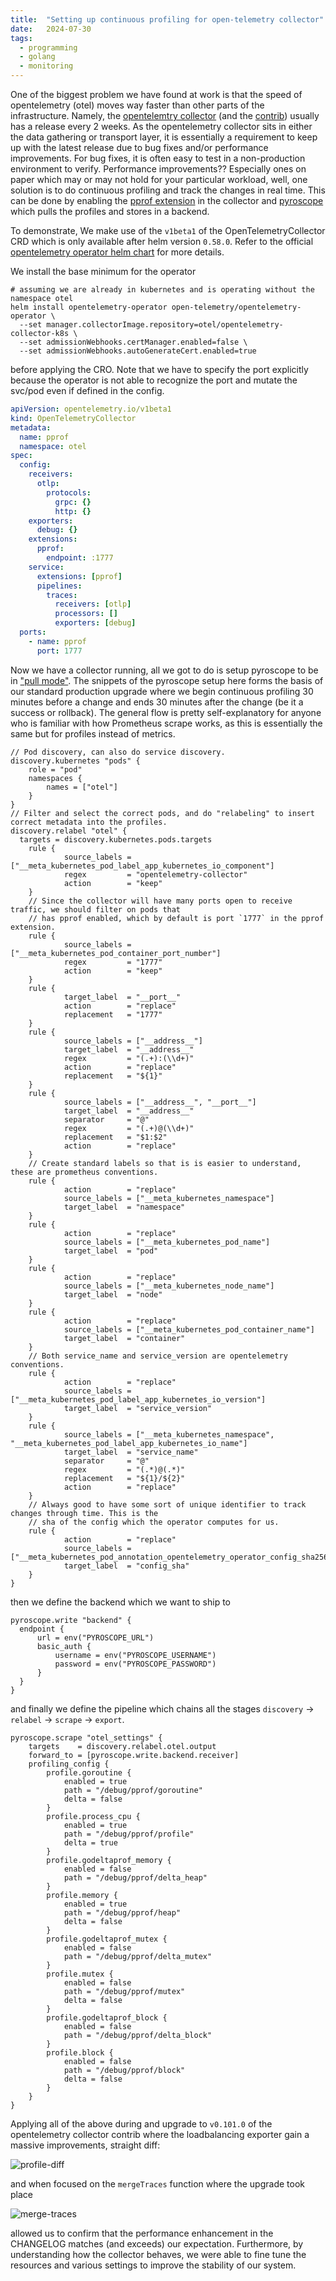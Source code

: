 ```yaml
---
title:  "Setting up continuous profiling for open-telemetry collector"
date:   2024-07-30
tags:
  - programming
  - golang
  - monitoring
---
```


One of the biggest problem we have found at work is that the speed of opentelemetry (otel) moves way faster than other parts of the infrastructure.
Namely, the [opentelemtry collector](https://github.com/open-telemetry/opentelemetry-collector) (and the [contrib](https://github.com/open-telemetry/opentelemetry-collector-contrib/tree/main)) usually has a release every 2 weeks.
As the opentelemetry collector sits in either the data gathering or transport layer, it is essentially a requirement to keep up with the latest release due to bug fixes and/or performance improvements.
For bug fixes, it is often easy to test in a non-production environment to verify.
Performance improvements?? Especially ones on paper which may or may not hold for your particular workload, well, one solution is to do continuous profiling and track the changes in real time.
This can be done by enabling the [pprof extension](https://github.com/open-telemetry/opentelemetry-collector-contrib/tree/main/extension/pprofextension) in the collector and [pyroscope](https://pyroscope.io/) which pulls the profiles and stores in a backend.

To demonstrate, We make use of the `v1beta1` of the OpenTelemetryCollector CRD which is only available after helm version `0.58.0`.
Refer to the official [opentelemetry operator helm chart](https://github.com/open-telemetry/opentelemetry-helm-charts/tree/main/charts/opentelemetry-operator) for more details.

We install the base minimum for the operator

```shell
# assuming we are already in kubernetes and is operating without the namespace otel
helm install opentelemetry-operator open-telemetry/opentelemetry-operator \
  --set manager.collectorImage.repository=otel/opentelemetry-collector-k8s \
  --set admissionWebhooks.certManager.enabled=false \
  --set admissionWebhooks.autoGenerateCert.enabled=true
```

before applying the CRO. Note that we have to specify the port explicitly because the operator is not able to recognize the port and mutate the svc/pod even if defined in the config.

```yaml
apiVersion: opentelemetry.io/v1beta1
kind: OpenTelemetryCollector
metadata:
  name: pprof
  namespace: otel
spec:
  config:
    receivers:
      otlp:
        protocols:
          grpc: {}
          http: {}
    exporters:
      debug: {}
    extensions:
      pprof:
        endpoint: :1777
    service:
      extensions: [pprof]
      pipelines:
        traces:
          receivers: [otlp]
          processors: []
          exporters: [debug]
  ports:
    - name: pprof
      port: 1777
```

Now we have a collector running, all we got to do is setup pyroscope to be in ["pull mode"](https://grafana.com/docs/pyroscope/latest/configure-client/grafana-agent/go_pull/).
The snippets of the pyroscope setup here forms the basis of our standard production upgrade where we begin continuous profiling 30 minutes before a change and ends 30 minutes after the change (be it a success or rollback).
The general flow is pretty self-explanatory for anyone who is familiar with how Prometheus scrape works, as this is essentially the same but for profiles instead of metrics.

```alloy
// Pod discovery, can also do service discovery.
discovery.kubernetes "pods" {
    role = "pod"
    namespaces {
        names = ["otel"]
    }
}
// Filter and select the correct pods, and do "relabeling" to insert correct metadata into the profiles.
discovery.relabel "otel" {
  targets = discovery.kubernetes.pods.targets
    rule {
            source_labels = ["__meta_kubernetes_pod_label_app_kubernetes_io_component"]
            regex         = "opentelemetry-collector"
            action        = "keep"
    }
    // Since the collector will have many ports open to receive traffic, we should filter on pods that
    // has pprof enabled, which by default is port `1777` in the pprof extension.
    rule {
            source_labels = ["__meta_kubernetes_pod_container_port_number"]
            regex         = "1777"
            action        = "keep"
    }
    rule {
            target_label  = "__port__"
            action        = "replace"
            replacement   = "1777"
    }
    rule {
            source_labels = ["__address__"]
            target_label  = "__address__"
            regex         = "(.+):(\\d+)"
            action        = "replace"
            replacement   = "${1}"
    }
    rule {
            source_labels = ["__address__", "__port__"]
            target_label  = "__address__"
            separator     = "@"
            regex         = "(.+)@(\\d+)"
            replacement   = "$1:$2"
            action        = "replace"
    }
    // Create standard labels so that is is easier to understand, these are prometheus conventions. 
    rule {
            action        = "replace"
            source_labels = ["__meta_kubernetes_namespace"]
            target_label  = "namespace"
    }
    rule {
            action        = "replace"
            source_labels = ["__meta_kubernetes_pod_name"]
            target_label  = "pod"
    }
    rule {
            action        = "replace"
            source_labels = ["__meta_kubernetes_node_name"]
            target_label  = "node"
    }
    rule {
            action        = "replace"
            source_labels = ["__meta_kubernetes_pod_container_name"]
            target_label  = "container"
    }
    // Both service_name and service_version are opentelemetry conventions.
    rule {
            action        = "replace"
            source_labels = ["__meta_kubernetes_pod_label_app_kubernetes_io_version"]
            target_label  = "service_version"
    }
    rule {
            source_labels = ["__meta_kubernetes_namespace", "__meta_kubernetes_pod_label_app_kubernetes_io_name"]
            target_label  = "service_name"
            separator     = "@"
            regex         = "(.*)@(.*)"
            replacement   = "${1}/${2}"
            action        = "replace"
    }
    // Always good to have some sort of unique identifier to track changes through time. This is the
    // sha of the config which the operator computes for us.
    rule {
            action        = "replace"
            source_labels = ["__meta_kubernetes_pod_annotation_opentelemetry_operator_config_sha256"]
            target_label  = "config_sha"
    }
}
```

then we define the backend which we want to ship to

```alloy
pyroscope.write "backend" {
  endpoint {
      url = env("PYROSCOPE_URL")
      basic_auth {
          username = env("PYROSCOPE_USERNAME")
          password = env("PYROSCOPE_PASSWORD")
      }
  }
}
```

and finally we define the pipeline which chains all the stages `discovery` -> `relabel` -> `scrape` -> `export`.

```alloy
pyroscope.scrape "otel_settings" {
    targets    = discovery.relabel.otel.output
    forward_to = [pyroscope.write.backend.receiver]
    profiling_config {
        profile.goroutine {
            enabled = true
            path = "/debug/pprof/goroutine"
            delta = false
        }
        profile.process_cpu {
            enabled = true
            path = "/debug/pprof/profile"
            delta = true
        }
        profile.godeltaprof_memory {
            enabled = false
            path = "/debug/pprof/delta_heap"
        }
        profile.memory {
            enabled = true
            path = "/debug/pprof/heap"
            delta = false
        }
        profile.godeltaprof_mutex {
            enabled = false
            path = "/debug/pprof/delta_mutex"
        }
        profile.mutex {
            enabled = false
            path = "/debug/pprof/mutex"
            delta = false
        }
        profile.godeltaprof_block {
            enabled = false
            path = "/debug/pprof/delta_block"
        }
        profile.block {
            enabled = false
            path = "/debug/pprof/block"
            delta = false
        }
    }
}
```

Applying all of the above during and upgrade to `v0.101.0` of the opentelemetry collector contrib where the loadbalancing exporter gain a massive improvements, straight diff:

![profile-diff](/images/2024-07-30-profile-diff-101.png)

and when focused on the `mergeTraces` function where the upgrade took place

![merge-traces](/images/2024-07-30-merge-traces-diff-101.png)

allowed us to confirm that the performance enhancement in the CHANGELOG matches (and exceeds) our expectation.
Furthermore, by understanding how the collector behaves, we were able to fine tune the resources and various settings to improve the stability of our system.
